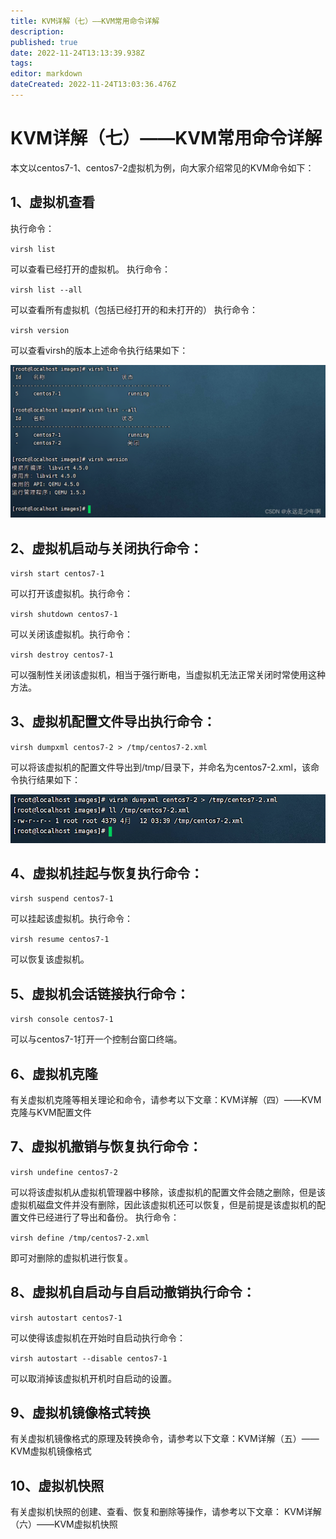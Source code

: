 ```yaml
---
title: KVM详解（七）——KVM常用命令详解
description: 
published: true
date: 2022-11-24T13:13:39.938Z
tags: 
editor: markdown
dateCreated: 2022-11-24T13:03:36.476Z
---
```


# KVM详解（七）——KVM常用命令详解
本文以centos7-1、centos7-2虚拟机为例，向大家介绍常见的KVM命令如下：
## 1、虚拟机查看
执行命令：

`virsh list`

可以查看已经打开的虚拟机。
执行命令：

`virsh list --all`

可以查看所有虚拟机（包括已经打开的和未打开的）
执行命令：

`virsh version`

可以查看virsh的版本上述命令执行结果如下：

![2022-11-24_3937.png](/2022-11-24_3937.png)

## 2、虚拟机启动与关闭执行命令：

`virsh start centos7-1`

可以打开该虚拟机。执行命令：

`virsh shutdown centos7-1`

可以关闭该虚拟机。执行命令：

`virsh destroy centos7-1`

可以强制性关闭该虚拟机，相当于强行断电，当虚拟机无法正常关闭时常使用这种方法。

## 3、虚拟机配置文件导出执行命令：

`virsh dumpxml centos7-2 > /tmp/centos7-2.xml`

可以将该虚拟机的配置文件导出到/tmp/目录下，并命名为centos7-2.xml，该命令执行结果如下：

![2022-11-24_40506.png](/2022-11-24_40506.png)

## 4、虚拟机挂起与恢复执行命令：

`virsh suspend centos7-1`

可以挂起该虚拟机。执行命令：

`virsh resume centos7-1`

可以恢复该虚拟机。

## 5、虚拟机会话链接执行命令：

`virsh console centos7-1`

可以与centos7-1打开一个控制台窗口终端。

## 6、虚拟机克隆

有关虚拟机克隆等相关理论和命令，请参考以下文章：KVM详解（四）——KVM克隆与KVM配置文件

## 7、虚拟机撤销与恢复执行命令：

`virsh undefine centos7-2`

可以将该虚拟机从虚拟机管理器中移除，该虚拟机的配置文件会随之删除，但是该虚拟机磁盘文件并没有删除，因此该虚拟机还可以恢复，但是前提是该虚拟机的配置文件已经进行了导出和备份。
执行命令：

`virsh define /tmp/centos7-2.xml`

即可对删除的虚拟机进行恢复。

## 8、虚拟机自启动与自启动撤销执行命令：

`virsh autostart centos7-1`

可以使得该虚拟机在开始时自启动执行命令：

`virsh autostart --disable centos7-1`

可以取消掉该虚拟机开机时自启动的设置。

## 9、虚拟机镜像格式转换

有关虚拟机镜像格式的原理及转换命令，请参考以下文章：KVM详解（五）——KVM虚拟机镜像格式

## 10、虚拟机快照

有关虚拟机快照的创建、查看、恢复和删除等操作，请参考以下文章：
KVM详解（六）——KVM虚拟机快照
